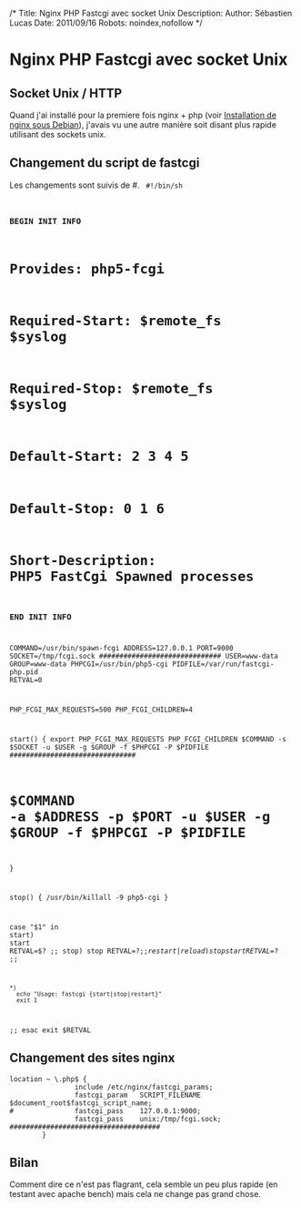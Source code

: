 /*
Title: Nginx PHP Fastcgi avec socket Unix
Description: 
Author: Sébastien Lucas
Date: 2011/09/16
Robots: noindex,nofollow
*/
# Nginx PHP Fastcgi avec socket Unix

## Socket Unix / HTTP
Quand j'ai installé pour la premiere fois nginx + php (voir [Installation de nginx sous Debian](/blog/nginx-php-install)), j'avais vu une autre manière soit disant plus rapide utilisant des sockets unix.
## Changement du script de fastcgi

Les changements sont suivis de #.
<code bash php5-fcgi>
#!/bin/sh

### BEGIN INIT INFO

# Provides:       php5-fcgi
# Required-Start: $remote_fs $syslog

# Required-Stop:  $remote_fs $syslog
# Default-Start:  2 3 4 5

# Default-Stop:   0 1 6
# Short-Description: PHP5 FastCgi Spawned processes

### END INIT INFO

COMMAND=/usr/bin/spawn-fcgi
ADDRESS=127.0.0.1
PORT=9000
SOCKET=/tmp/fcgi.sock ##############################
USER=www-data
GROUP=www-data
PHPCGI=/usr/bin/php5-cgi
PIDFILE=/var/run/fastcgi-php.pid
RETVAL=0

PHP_FCGI_MAX_REQUESTS=500
PHP_FCGI_CHILDREN=4

start() {
    export PHP_FCGI_MAX_REQUESTS PHP_FCGI_CHILDREN
    $COMMAND -s $SOCKET -u $USER -g $GROUP -f $PHPCGI -P $PIDFILE ###############################
#    $COMMAND -a $ADDRESS -p $PORT -u $USER -g $GROUP -f $PHPCGI -P $PIDFILE

}

stop() {
    /usr/bin/killall -9 php5-cgi
}

case "$1" in
    start)
      start
      RETVAL=$?
  ;;
    stop)
      stop
      RETVAL=$?
  ;;
    restart|reload)
      stop
      start
      RETVAL=$?
  ;;

    *)
      echo "Usage: fastcgi {start|stop|restart}"
      exit 1
  ;;
esac
exit $RETVAL
</code>
## Changement des sites nginx

	
	location ~ \.php$ {
	                include /etc/nginx/fastcgi_params;
	                fastcgi_param   SCRIPT_FILENAME  $document_root$fastcgi_script_name;
	#               fastcgi_pass    127.0.0.1:9000;
	                fastcgi_pass    unix:/tmp/fcgi.sock; #####################################
	        }

## Bilan

Comment dire ce n'est pas flagrant, cela semble un peu plus rapide (en testant avec apache bench) mais cela ne change pas grand chose.





